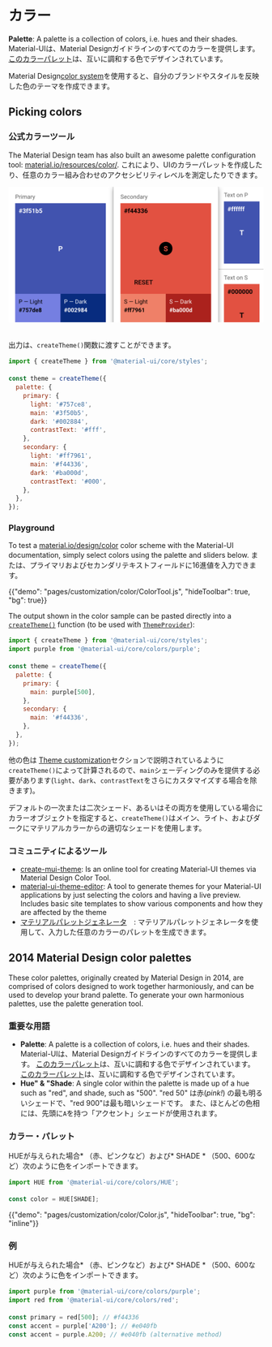 # カラー

<p class="description"><strong>Palette</strong>: A palette is a collection of colors, i.e. hues and their shades. Material-UIは、Material Designガイドラインのすべてのカラーを提供します。 <a href="#color-palette">このカラーパレット</a>は、互いに調和する色でデザインされています。</p>

Material Design[color system](https://material.io/design/color/)を使用すると、自分のブランドやスタイルを反映した色のテーマを作成できます。

## Picking colors

### 公式カラーツール

The Material Design team has also built an awesome palette configuration tool: [material.io/resources/color/](https://material.io/resources/color/). これにより、UIのカラーパレットを作成したり、任意のカラー組み合わせのアクセシビリティレベルを測定したりできます。

<a href="https://material.io/resources/color/#!/?view.left=0&view.right=0&primary.color=3F51B5&secondary.color=F44336" target="_blank" rel="noopener nofollow">
  <img src="/static/images/color/colorTool.png" alt="公式カラーツール" style="width: 574px" />
</a>

<br />
<br />

出力は、`createTheme()`関数に渡すことができます。

```js
import { createTheme } from '@material-ui/core/styles';

const theme = createTheme({
  palette: {
    primary: {
      light: '#757ce8',
      main: '#3f50b5',
      dark: '#002884',
      contrastText: '#fff',
    },
    secondary: {
      light: '#ff7961',
      main: '#f44336',
      dark: '#ba000d',
      contrastText: '#000',
    },
  },
});
```

### Playground

To test a [material.io/design/color](https://material.io/design/color/) color scheme with the Material-UI documentation, simply select colors using the palette and sliders below. または、プライマリおよびセカンダリテキストフィールドに16進値を入力できます。

{{"demo": "pages/customization/color/ColorTool.js", "hideToolbar": true, "bg": true}}

The output shown in the color sample can be pasted directly into a [`createTheme()`](/customization/theming/#createmuitheme-options-theme) function (to be used with [`ThemeProvider`](/customization/theming/#theme-provider)):

```jsx
import { createTheme } from '@material-ui/core/styles';
import purple from '@material-ui/core/colors/purple';

const theme = createTheme({
  palette: {
    primary: {
      main: purple[500],
    },
    secondary: {
      main: '#f44336',
    },
  },
});
```

他の色は [Theme customization](/customization/palette/)セクションで説明されているように`createTheme()`によって計算されるので、`main`シェーディングのみを提供する必要があります(`light`、`dark`、`contrastText`をさらにカスタマイズする場合を除きます)。

デフォルトの一次または二次シェード、あるいはその両方を使用している場合にカラーオブジェクトを指定すると、`createTheme()`はメイン、ライト、およびダークにマテリアルカラーからの適切なシェードを使用します。

### コミュニティによるツール

- [create-mui-theme](https://react-theming.github.io/create-mui-theme/): Is an online tool for creating Material-UI themes via Material Design Color Tool.
- [material-ui-theme-editor](https://in-your-saas.github.io/material-ui-theme-editor/): A tool to generate themes for your Material-UI applications by just selecting the colors and having a live preview. Includes basic site templates to show various components and how they are affected by the theme
- [マテリアルパレットジェネレータ](https://material.io/inline-tools/color/)　: マテリアルパレットジェネレータを使用して、入力した任意のカラーのパレットを生成できます。

## 2014 Material Design color palettes

These color palettes, originally created by Material Design in 2014, are comprised of colors designed to work together harmoniously, and can be used to develop your brand palette. To generate your own harmonious palettes, use the palette generation tool.

### 重要な用語

- **Palette**: A palette is a collection of colors, i.e. hues and their shades. Material-UIは、Material Designガイドラインのすべてのカラーを提供します。 [このカラーパレット](#color-palette)は、互いに調和する色でデザインされています。 [このカラーパレット](#color-palette)は、互いに調和する色でデザインされています。
- **Hue" & "Shade**: A single color within the palette is made up of a hue such as "red", and shade, such as "500". "red 50" は赤(*pink!*) の最も明るいシェードで、"red 900"は最も暗いシェードです。 また、ほとんどの色相には、先頭に`A`を持つ「アクセント」シェードが使用されます。

### カラー・パレット

HUEが与えられた場合* （赤、ピンクなど）および* SHADE * （500、600など）次のように色をインポートできます。

```jsx
import HUE from '@material-ui/core/colors/HUE';

const color = HUE[SHADE];
```

{{"demo": "pages/customization/color/Color.js", "hideToolbar": true, "bg": "inline"}}

### 例

HUEが与えられた場合* （赤、ピンクなど）および* SHADE * （500、600など）次のように色をインポートできます。

```js
import purple from '@material-ui/core/colors/purple';
import red from '@material-ui/core/colors/red';

const primary = red[500]; // #f44336
const accent = purple['A200']; // #e040fb
const accent = purple.A200; // #e040fb (alternative method)
```

